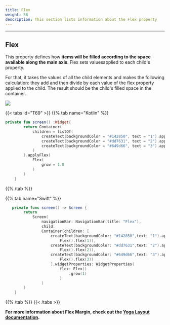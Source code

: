```yaml
---
title: Flex
weight: 86
description: This section lists information about the Flex property
---
```


---

## Flex

This property defines how **items will be filled according to the space available along the main axis**. Flex sets values ​​applied to each child's property.

For that, it takes the values ​​of all the child elements and makes the following calculation: they add and then divide by each value of the flex property applied to the child. The result should be the child's filled space in the container.

![](/captura-de-tela-2020-06-05-a-s-16.53.38.png)

{{< tabs id="T69" >}}
{{% tab name="Kotlin" %}}

```kotlin
private fun screen() :Widget{
        return Container(
            children = listOf(
                createText(backgroundColor = "#142850", text = "1").applyFlex(Flex(flex = 1.0)),
                createText(backgroundColor = "#dd7631", text = "2").applyFlex(Flex(flex = 2.0)),
                createText(backgroundColor = "#649d66", text = "3").applyFlex(Flex(flex = 3.0))
            )
        ).applyFlex(
            Flex(
                grow = 1.0
            )
        )
    }
```

{{% /tab %}}

{{% tab name="Swift" %}}

```swift
   private func screen() -> Screen {
        return
            Screen(
                navigationBar: NavigationBar(title: "Flex"),
                child:
                Container(children: [
                    createText(backgroundColor: "#142850",text: "1").applyFlex(
                        Flex().flex(1)),
                    createText(backgroundColor: "#dd7631",text: "2").applyFlex(
                        Flex().flex(2)),
                    createText(backgroundColor: "#649d66",text: "3").applyFlex(
                        Flex().flex(3))
                    ],widgetProperties: WidgetProperties(
                        flex: Flex()
                            .grow(1)
                        )
                )
        )
    }
```

{{% /tab %}}
{{< /tabs >}}

**For more information about Flex Margin, check out the [**Yoga Layout documentation**](https://yogalayout.com/flex/).**
